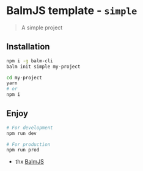 # BalmJS template - `simple`

> A simple project

## Installation

```sh
npm i -g balm-cli
balm init simple my-project

cd my-project
yarn
# or
npm i
```

## Enjoy

```sh
# For development
npm run dev

# For production
npm run prod
```

- thx [BalmJS](https://balmjs.com/)
